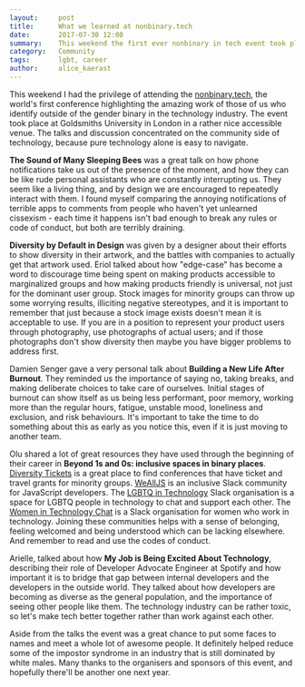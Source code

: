 ```yaml
---
layout:     post
title:      What we learned at nonbinary.tech
date:       2017-07-30 12:00
summary:    This weekend the first ever nonbinary in tech event took place in London, and I had the privilege of attending.
category:   Community
tags:       lgbt, career
author:     alice_kaerast
---
```


This weekend I had the privilege of attending the [nonbinary.tech](https://nonbinary.tech), the world's first conference highlighting the amazing work of those of us who identify outside of the gender binary in the technology industry.  The event took place at Goldsmiths University in London in a rather nice accessible venue.  The talks and discussion concentrated on the community side of technology, because pure technology alone is easy to navigate.

**The Sound of Many Sleeping Bees** was a great talk on how phone notifications take us out of the presence of the moment, and how they can be like rude personal assistants who are constantly interrupting us.  They seem like a living thing, and by design we are encouraged to repeatedly interact with them.  I found myself comparing the annoying notifications of terrible apps to comments from people who haven't yet unlearned cissexism - each time it happens isn't bad enough to break any rules or code of conduct, but both are terribly draining.

**Diversity by Default in Design** was given by a designer about their efforts to show diversity in their artwork, and the battles with companies to actually get that artwork used.  Eriol talked about how "edge-case" has become a word to discourage time being spent on making products accessible to marginalized groups and how making products friendly is universal, not just for the dominant user group.  Stock images for minority groups can throw up some worrying results, illiciting negative stereotypes, and it is important to remember that just because a stock image exists doesn't mean it is acceptable to use.  If you are in a position to represent your product users through photography, use photographs of actual users; and if those photographs don't show diversity then maybe you have bigger problems to address first.

Damien Senger gave a very personal talk about **Building a New Life After Burnout**.  They reminded us the importance of saying no, taking breaks, and making deliberate choices to take care of ourselves.  Initial stages of burnout can show itself as us being less performant, poor memory, working more than the regular hours, fatigue, unstable mood, loneliness and exclusion, and risk behaviours.  It's important to take the time to do something about this as early as you notice this, even if it is just moving to another team.

Olu shared a lot of great resources they have used through the beginning of their career in **Beyond 1s and 0s: inclusive spaces in binary places**.  [Diversity Tickets](https://diversitytickets.org) is a great place to find conferences that have ticket and travel grants for minority groups.  [WeAllJS](https://wealljs.org) is an inclusive Slack community for JavaScript developers.  The [LGBTQ in Technology](http://lgbtq.technology) Slack organisation is a space for LGBTQ people in technology to chat and support each other.  The [Women in Technology Chat](http://witchat.github.io) is a Slack organisation for women who work in technology.  Joining these communities helps with a sense of belonging, feeling welcomed and being understood which can be lacking elsewhere.  And remember to read and use the codes of conduct.

Arielle, talked about how **My Job is Being Excited About Technology**, describing their role of Developer Advocate Engineer at Spotify and how important it is to bridge that gap between internal developers and the developers in the outside world.  They talked about how developers are becoming as diverse as the general population, and the importance of seeing other people like them.  The technology industry can be rather toxic, so let's make tech better together rather than work against each other.

Aside from the talks the event was a great chance to put some faces to names and meet a whole lot of awesome people.  It definitely helped reduce some of the impostor syndrome in an industry that is still dominated by white males.  Many thanks to the organisers and sponsors of this event, and hopefully there'll be another one next year.